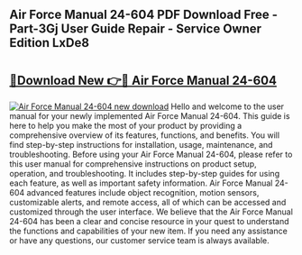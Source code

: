## Air Force Manual 24-604 PDF Download Free - Part-3Gj User Guide Repair - Service Owner Edition LxDe8

# <h2><a href="http://bc28533.oget.top/?id=Air+Force+Manual+24-604">🔗Download New 👉🔴 Air Force Manual 24-604</a></h2>

[![Air Force Manual 24-604 new download](https://i.imgur.com/5g1atiW.png)](http://bc28533.oget.top/?id=Air+Force+Manual+24-604)
Hello and welcome to the user manual for your newly implemented Air Force Manual 24-604. This guide is here to help you make the most of your product by providing a comprehensive overview of its features, functions, and benefits. You will find step-by-step instructions for installation, usage, maintenance, and troubleshooting. Before using your Air Force Manual 24-604, please refer to this user manual for comprehensive instructions on product setup, operation, and troubleshooting. It includes step-by-step guides for using each feature, as well as important safety information. Air Force Manual 24-604 advanced features include object recognition, motion sensors, customizable alerts, and remote access, all of which can be accessed and customized through the user interface. We believe that the Air Force Manual 24-604 has been a clear and concise resource in your quest to understand the functions and capabilities of your new item. If you need any assistance or have any questions, our customer service team is always available.

